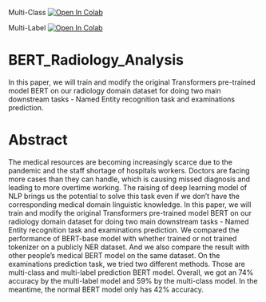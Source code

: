Multi-Class [![Open In Colab](https://colab.research.google.com/assets/colab-badge.svg)](https://colab.research.google.com/github/EasonJia9598/BERT_Radiology_Analysis/blob/main/multi_class_BERT%20(1).ipynb)

Multi-Label [![Open In Colab](https://colab.research.google.com/assets/colab-badge.svg)](https://colab.research.google.com/github/EasonJia9598/BERT_Radiology_Analysis/blob/main/multi_label%20(1).ipynb)




# BERT_Radiology_Analysis
In this paper, we will train and modify the original Transformers pre-trained model BERT on our radiology domain dataset for doing two main downstream tasks - Named Entity recognition task and examinations prediction.

# Abstract

The medical resources are becoming increasingly
scarce due to the pandemic and
the staff shortage of hospitals workers. Doctors
are facing more cases than they can
handle, which is causing missed diagnosis
and leading to more overtime working.
The raising of deep learning model of
NLP brings us the potential to solve this
task even if we don’t have the corresponding
medical domain linguistic knowledge.
In this paper, we will train and modify
the original Transformers pre-trained model
BERT on our radiology domain dataset for
doing two main downstream tasks - Named
Entity recognition task and examinations
prediction. We compared the performance
of BERT-base model with whether trained
or not trained tokenizer on a publicly NER
dataset. And we also compare the result
with other people’s medical BERT model
on the same dataset. On the examinations
prediction task, we tried two different methods.
Those are multi-class and multi-label
prediction BERT model. Overall, we got an
74% accuracy by the multi-label model and
59% by the multi-class model. In the meantime,
the normal BERT model only has 42%
accuracy.


